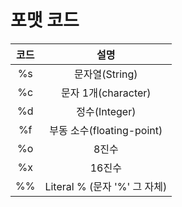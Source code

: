 # 포맷 코드



| 코드 |             설명             |
| :--: | :--------------------------: |
|  %s  |        문자열(String)        |
|  %c  |     문자 1개(character)      |
|  %d  |        정수(Integer)         |
|  %f  |  부동 소수(floating-point)   |
|  %o  |            8진수             |
|  %x  |            16진수            |
|  %%  | Literal % (문자 '%' 그 자체) |



